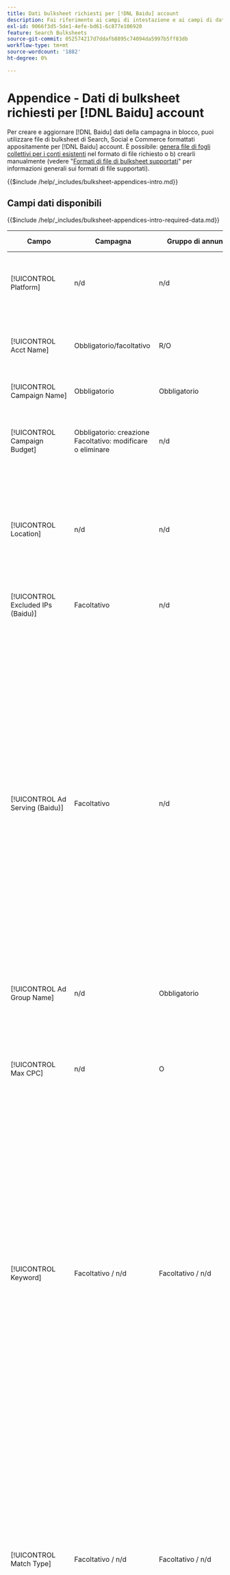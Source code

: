 ```yaml
---
title: Dati bulksheet richiesti per [!DNL Baidu] account
description: Fai riferimento ai campi di intestazione e ai campi di dati obbligatori nei bulksheet per [!DNL Baidu] account.
exl-id: 9066f3d5-5de1-4efe-bd61-6c877e106920
feature: Search Bulksheets
source-git-commit: 052574217d7ddafb8895c74094da5997b5ff83db
workflow-type: tm+mt
source-wordcount: '1882'
ht-degree: 0%

---
```


# Appendice - Dati di bulksheet richiesti per [!DNL Baidu] account

Per creare e aggiornare [!DNL Baidu] dati della campagna in blocco, puoi utilizzare file di bulksheet di Search, Social e Commerce formattati appositamente per [!DNL Baidu] account. È possibile: [genera file di fogli collettivi per i conti esistenti](../bulksheet-download.md) nel formato di file richiesto o b) crearli manualmente (vedere &quot;[Formati di file di bulksheet supportati](bulksheet-file-formats.md)&quot; per informazioni generali sui formati di file supportati).

{{$include /help/_includes/bulksheet-appendices-intro.md}}

<!-- Hiding because this is probably too long a list to be useful.

## Available header fields

Platform,Acct Name,Campaign Name,Campaign Budget,Location,Excluded IPs (Baidu), Ad Serving (Baidu),Ad Group Name,Max CPC,Keyword,Match Type,Ad Title,Description Line 1,Description Line 2,Display URL,Base URL,Destination URL,Custom URL Param,Campaign Status,Ad Group Status,Keyword Status,Ad Status,Location Status,[Advertiser-specific Label Classification],Campaign ID,Ad Group ID,Keyword ID,Ad ID,AMO ID,Error Message

{{$include /help/_includes/bulksheet-headers-note.md}}

-->

## Campi dati disponibili

{{$include /help/_includes/bulksheet-appendices-intro-required-data.md}}

| Campo | Campagna | Gruppo di annunci | Parola chiave | Annuncio testo | Destinazione posizione | Descrizione |
|----|----|----|----|----|----|----|
| [!UICONTROL Platform] | n/d | n/d | n/d | n/d | n/d | (Incluso nei bulksheet generati a scopo informativo) La piattaforma pubblicitaria. Obbligatorio a meno che ogni riga non includa un AMO ID per l’entità. |
| [!UICONTROL Acct Name] | Obbligatorio/facoltativo | R/O | Obbligatorio/facoltativo | Obbligatorio/facoltativo | Obbligatorio/facoltativo | (Incluso nei bulksheet generati a scopo informativo) La piattaforma pubblicitaria. Obbligatorio a meno che ogni riga non includa un AMO ID per l’entità. |
| [!UICONTROL Campaign Name] | Obbligatorio | Obbligatorio | Obbligatorio | Obbligatorio | Obbligatorio | Il nome univoco che identifica una campagna per un account. |
| [!UICONTROL Campaign Budget] | Obbligatorio: creazione<br>Facoltativo: modificare o eliminare | n/d | n/d | n/d | n/d | Limite di spesa giornaliero per la campagna, con o senza simboli monetari e punteggiatura. Questo valore sostituisce ma non può superare il budget del conto. |
| [!UICONTROL Location] | n/d | n/d | n/d | n/d | Obbligatorio | Una posizione geografica in cui inserire gli annunci per la campagna. Per escludere una posizione, aggiungete alla posizione un segno meno (`-`). Se non immetti valori specifici per la campagna, viene eseguito il targeting di tutte le posizioni. |
| [!UICONTROL Excluded IPs (Baidu)] | Facoltativo | n/d | n/d | n/d | n/d | Indirizzi IP di siti Web in cui gli annunci non devono essere visualizzati. Separa più valori con virgole. |
| [!UICONTROL Ad Serving (Baidu)] | Facoltativo | n/d | n/d | n/d | n/d | Con quale frequenza distribuire gli annunci attivi uno in relazione all’altro all’interno di un gruppo di annunci:<ul><li><i>Ruota</i> (impostazione predefinita per le nuove campagne): ogni annuncio viene inserito nell’asta un numero approssimativamente uguale di volte, consentendo a Search, Social e Commerce di valutare i tuoi annunci non solo sul tasso di click-through, ma anche sulle conversioni.</li><li><i>Ottimizza:</i> La rete di annunci favorisce gli annunci che hanno una combinazione di un elevato tasso di click-through e un punteggio di alta qualità. Questi annunci entrano nell’asta pubblicitaria più spesso e nel tempo viene preferito un singolo annuncio. Questo risultato potrebbe non essere coerente con gli obiettivi aziendali e di ottimizzazione.</li></ul> |
| [!UICONTROL Ad Group Name] | n/d | Obbligatorio | Obbligatorio | Obbligatorio | n/d | Nome univoco che identifica un gruppo di annunci. |
| [!UICONTROL Max CPC] | n/d | O | O | n/d | n/d | Il costo massimo per clic (CPC), che è l’importo più alto che pagherai per un clic di annuncio sulla rete di ricerca, con o senza simboli monetari e punteggiatura. Puoi impostare i valori per gruppi di annunci e parole chiave. Il valore predefinito per una nuova parola chiave viene ereditato dal livello del gruppo di annunci. |
| [!UICONTROL Keyword] | Facoltativo / n/d | Facoltativo / n/d | Obbligatorio | n/d | n/d | La stringa della parola chiave.<br><br>Per escludere una parola chiave a livello di gruppo di annunci o di campagna, imposta [!UICONTROL Match Type] a [!UICONTROL Negative]. Se la riga include il nome del gruppo di annunci, la parola chiave viene esclusa per il gruppo di annunci. Se la riga non include il nome del gruppo di annunci, la parola chiave viene esclusa per l’intera campagna.<br><br><b>Nota:</b>La modifica di una parola chiave Baidu comporta l&#39;eliminazione della parola chiave esistente e la creazione di una nuova parola chiave con un nuovo ID. È tuttavia possibile modificare il tipo di corrispondenza senza eliminare la parola chiave esistente. |
| [!UICONTROL Match Type] | Facoltativo / n/d | Facoltativo / n/d | Facoltativo: creazione<br>Obbligatorio/Facoltativo: modifica o elimina | n/d | n/d | Opzione di corrispondenza della parola chiave per la parola chiave: <i>[!UICONTROL Broad]</i>, <i>[!UICONTROL Exact]</i>, <i>[!UICONTROL Phrase]</i>, <i>[!UICONTROL Negative Broad]</i>, o <i>[!UICONTROL Negative Exact]</i>. Definisci le parole chiave negative a livello di campagna o di gruppo di annunci.<br><br>Per le nuove parole chiave, il valore predefinito è <i>[!UICONTROL Broad]</i>. Un valore per il tipo di corrispondenza o per l’ID della parola chiave è necessario solo per modificare una parola chiave con più tipi di corrispondenza.<br><br><b>Nota:</b>È possibile modificare il tipo di corrispondenza per un [!DNL Baidu] parola chiave senza eliminare la parola chiave esistente. |
| [!UICONTROL Ad Title] | n/d | n/d | n/d | Obbligatorio | n/d | Titolo di un annuncio. La lunghezza massima è di 14 caratteri a doppio byte o 28 caratteri a byte singolo.<br><br><b>Nota:</b> La modifica della copia dell’annuncio elimina l’annuncio esistente e crea un nuovo annuncio con le stesse proprietà. |
| [!UICONTROL Description Line 1] | n/d | n/d | n/d | Obbligatorio | n/d | La prima riga del corpo di un annuncio. La lunghezza minima è di quattro caratteri a byte doppio o otto caratteri a byte singolo e la lunghezza massima è di 20 caratteri a byte doppio o 40 caratteri a byte singolo.<br><br><b>Nota:</b> La modifica della copia dell’annuncio elimina l’annuncio esistente e crea un nuovo annuncio con le stesse proprietà. |
| [!UICONTROL Description Line 2] | n/d | n/d | n/d | Obbligatorio | n/d | Seconda riga del corpo di un annuncio. La lunghezza minima è di quattro caratteri a byte doppio o otto caratteri a byte singolo e la lunghezza massima è di 20 caratteri a byte doppio o 40 caratteri a byte singolo.<br><br><b>Nota:</b> La modifica della copia dell’annuncio elimina l’annuncio esistente e crea un nuovo annuncio con le stesse proprietà. |
| [!UICONTROL Display URL] | n/d | n/d | n/d | Obbligatorio | n/d | L’URL visualizzato in un annuncio. La lunghezza massima è di 35 caratteri a byte singolo. |
| [!UICONTROL Base URL] | n/d | n/d | Facoltativo | Obbligatorio | n/d | L’URL della pagina di destinazione a cui vengono indirizzati gli utenti finali quando fanno clic sull’annuncio, inclusi eventuali parametri di aggiunta configurati per la campagna o l’account.<br><br>Gli URL di base/finali a livello di parola chiave sostituiscono gli URL a livello di annuncio e superiore. |
| [!UICONTROL Destination URL] | n/d | n/d | n/d | n/d | n/d | (Incluso nei bulksheet generati a scopo informativo; non pubblicato nella rete di annunci) Per gli account con URL di destinazione, questo valore è l’URL che collega un annuncio a un URL/pagina di destinazione di base sul sito web dell’inserzionista (a volte tramite un altro sito che tiene traccia del clic e quindi reindirizza l’utente alla pagina di destinazione). Include tutti i parametri di aggiunta configurati per la campagna o l’account Search, Social &amp; Commerce. Se hai generato URL di tracciamento, questo valore si basa sui parametri di tracciamento riportati nelle impostazioni dell’account e della campagna. Se hai aggiunto parametri specifici per un annuncio di rete, questi possono essere sostituiti con parametri equivalenti per Search, Social e Commerce.<br><br>Per i conti con URL finali, questa colonna mostra lo stesso valore del [!UICONTROL Base URL/Final URL column]. |
| [!UICONTROL Custom URL Param] | n/d | n/d | Facoltativo | Facoltativo | n/d | Dati da sostituire per `{custom_code}` variabile dinamica quando la variabile è inclusa nei parametri di tracciamento per le impostazioni dell’account di ricerca o della campagna. Per inserire il valore personalizzato nell’URL di tracciamento, carica il file bulksheet utilizzando [!UICONTROL Generate Tracking URLs] opzione. |
| [!UICONTROL Campaign Status] | Facoltativo: creare o modificare<br>Obbligatorio: Elimina | n/d | n/d | n/d | n/d | Lo stato di visualizzazione della campagna: <i>[!UICONTROL Active]</i>, <i>[!UICONTROL Paused]</i>, o <i>[!UICONTROL Deleted]</i> solo campagne esistenti. L’impostazione predefinita per le nuove campagne è <i>[!UICONTROL Active]</i>. Per eliminare una campagna attiva o in pausa, immetti il valore &quot;[!UICONTROL Deleted]&quot;. |
| [!UICONTROL Ad Group Status] | n/d | Facoltativo: creare o modificare<br>Obbligatorio: Elimina | n/d | n/d | n/d | Lo stato di visualizzazione del gruppo di annunci: <i>[!UICONTROL Active]</i>, <i>[!UICONTROL Paused]</i>, o <i>[!UICONTROL Deleted]</i> (solo gruppi di annunci esistenti). Il valore predefinito per i nuovi gruppi di annunci è <i>[!UICONTROL Active]</i>. Per eliminare un gruppo di annunci attivo o in pausa, immetti il valore &quot;[!UICONTROL Deleted]&quot;. |
| [!UICONTROL Keyword Status] | n/d | n/d | Facoltativo: creare o modificare<br>Obbligatorio: Elimina | n/d | n/d | Stato di visualizzazione della parola chiave: <i>[!UICONTROL Active]</i>, <i>[!UICONTROL Deleted]</i> (solo parole chiave esistenti), <i>[!UICONTROL Inactive]</i> (non modificabile), <i>[!UICONTROL Paused]</i> (solo parole chiave esistenti), oppure <i>[!UICONTROL Pending]</i>(non modificabile) Il valore predefinito per le nuove parole chiave è <i>[!UICONTROL Active]</i>.<br><br>Per eliminare una parola chiave, immettere il valore <i>[!UICONTROL Deleted]</i>. |
| [!UICONTROL Ad Status] | n/d | n/d | n/d | Facoltativo: creare o modificare<br>Obbligatorio: Elimina | n/d | Lo stato di visualizzazione dell’annuncio: <i>[!UICONTROL Active]</i>(impostazione predefinita per i nuovi annunci), <i>[!UICONTROL Deleted]</i> (solo annunci esistenti), <i>[!UICONTROL Disapproved]</i> (non modificabile), <i>[!UICONTROL Inactive]</i> (non modificabile), <i>[!UICONTROL Paused]</i>, o <i>[!UICONTROL Pending (not editable)]</i>.<br><br>Per eliminare un annuncio, immetti il valore <i>[!UICONTROL Deleted]</i>. |
| [!UICONTROL Location Status] | n/d | n/d | n/d | n/d | Facoltativo: creare o modificare<br>Obbligatorio: Elimina | Stato della destinazione della posizione: <i>[!UICONTROL Active]</i> o <i>[!UICONTROL Deleted] (solo posizioni esistenti). Il valore predefinito per le nuove posizioni è <i>[!UICONTROL Active]. Per eliminare una posizione attiva, immettere il valore <i>[!UICONTROL Deleted]. |
| \[Classificazione etichetta specifica dell’inserzionista\] | Facoltativo | Facoltativo | Facoltativo | Facoltativo | n/d | (Nome per una classificazione di etichetta specifica dell’inserzionista, ad esempio &quot;Colore&quot; per una classificazione di etichetta denominata Colore) Valore per la classificazione specificata associata all’entità. Puoi includere un solo valore per classificazione per entità (ad esempio &quot;rosso&quot; per la classificazione dell’etichetta &quot;Colore&quot; per la campagna A). La lunghezza massima è di 100 caratteri e il valore può includere caratteri ASCII e non ASCII.<br><br>Le classificazioni delle etichette e i relativi valori delle etichette vengono applicati a tutti i componenti figlio; i nuovi componenti aggiunti in seguito vengono associati automaticamente all’etichetta. <br><br>Il nome della classificazione e il valore della classificazione non fanno distinzione tra maiuscole e minuscole. |
| [!UICONTROL Constraints] | Facoltativo | Facoltativo | Facoltativo | n/d | n/d | Vincolo assegnato all&#39;entità. È possibile assegnare un solo vincolo per entità.<br><br>I vincoli vengono ereditati dalle entità figlio, pertanto non è necessario immettere valori per le entità figlio a meno che non si desideri sostituire i valori ereditati. |
| [!UICONTROL Campaign ID] | n/d: Crea<br>Obbligatorio/facoltativo: modifica ed eliminazione | Facoltativo | Facoltativo | Facoltativo | n/d | L’ID univoco che identifica una campagna esistente. Nei file CSV e TSV deve essere preceduto da virgolette singole (&#39;).[^1] Obbligatorio solo quando si modifica il nome della campagna, a meno che la riga non includa un AMO ID per la campagna. |
| [!UICONTROL Ad Group ID] | n/d | n/d: Crea<br>Obbligatorio/facoltativo: modifica ed eliminazione | Facoltativo | Facoltativo | n/d | L’ID univoco che identifica un gruppo di annunci esistente. Nei file CSV e TSV deve essere preceduto da virgolette singole (&#39;).[^1] Obbligatorio solo quando si modifica il nome del gruppo di annunci, a meno che la riga non includa un AMO ID per il gruppo di annunci. |
| [!UICONTROL Keyword ID] | n/d | n/d | n/d: Crea<br>Obbligatorio/facoltativo: modifica ed eliminazione | n/d | n/d | ID univoco che identifica una parola chiave esistente. Nei file CSV e TSV deve essere preceduto da virgolette singole (&#39;).[^1] Obbligatorio solo quando si modifica il nome della parola chiave, a meno che la riga non includa a) colonne di proprietà sufficienti per identificare la parola chiave o b) un AMO ID. |
| [!UICONTROL Ad ID] | n/d | n/d | n/d | n/d: Crea<br>Obbligatorio/facoltativo: modifica ed eliminazione | n/d | ID univoco che identifica una parola chiave esistente. Nei file CSV e TSV deve essere preceduto da virgolette singole (&#39;).[^1] Obbligatorio solo quando si modifica il nome della parola chiave, a meno che la riga non includa a) colonne di proprietà sufficienti per identificare la parola chiave o b) un AMO ID. |
| [!UICONTROL AMO ID] | n/d: Crea<br>Facoltativo: Modifica ed elimina | n/d: Crea<br>Facoltativo: Modifica ed elimina | n/d: Crea<br>Facoltativo: Modifica ed elimina | n/d: Crea<br>Facoltativo: Modifica ed elimina | n/d: Crea<br>Facoltativo: Modifica ed elimina | (nei bulksheet generati) Un [!DNL Adobe]Identificatore univoco generato da, per un&#39;entità sincronizzata. Per gli annunci di ricerca responsive, l’AMO ID è necessario per modificare o eliminare gli annunci a meno che tu non includa [!UICONTROL Ad ID]. Per modificare i dati per tutti gli altri tipi di entità con un AMO ID, è necessario l’AMO ID per modificare o eliminare i dati, a meno che non si includano l’ID entità e l’ID entità principale.<br><br>Search, Social e Commerce utilizza il valore per determinare l’identità corretta da modificare, ma non pubblica l’ID sulla rete di annunci. |
| [!UICONTROL EF Error Message] | n/d | n/d | n/d | n/d | n/d | (Incluso nei bulksheet generati a scopo informativo) Segnaposto per la visualizzazione dei messaggi di errore di Search, Social e Commerce relativi ai dati nella riga; i messaggi di errore sono inclusi in [!UICONTROL EF Errors] file. Questo valore non viene inviato alla rete di annunci. |
| [!UICONTROL SE Error Message] | n/d | n/d | n/d | n/d | n/d | (Incluso nei bulksheet generati a scopo informativo) Segnaposto per la visualizzazione dei messaggi di errore provenienti dalla rete di annunci relativi ai dati nella riga; i messaggi di errore sono inclusi in [!UICONTROL SE Errors] file. Questo valore non viene inviato alla rete di annunci. |

<table style="table-layout:auto">

[^1]: quando si apre il file, i numeri elevati vengono convertiti in notazione scientifica (ad esempio 2.12E+09 per 2115585666). Per visualizzare le cifre nella notazione standard, selezionare una cella della colonna e fare clic all&#39;interno della barra della formula.

>[!MORELIKETHIS]
>
>* [Appendice - Errori di bulksheet](../bulksheet-errors.md)
>* [Operazioni eseguibili nei bulksheet](bulksheet-operations.md)
>* [Formati di file di bulksheet supportati](bulksheet-file-formats.md)
>* [Scaricare/creare un file bulksheet](../bulksheet-download.md)
>* [Formati di tracciamento dei clic per [!DNL Naver]](/help/search-social-commerce/tracking/formats-click-tracking-naver.md)
>* [Carica un file di bulksheet o un file di errore corretto](../bulksheet-upload.md)
